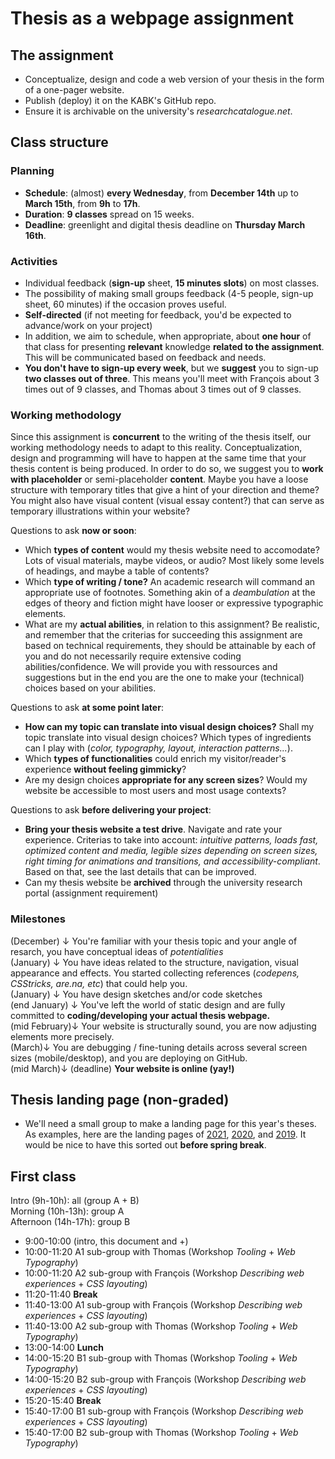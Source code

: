 # Thesis as a webpage assignment

## The assignment

- Conceptualize, design and code a web version of your thesis in the form of a one-pager website.
- Publish (deploy) it on the KABK's GitHub repo.
- Ensure it is archivable on the university's *researchcatalogue.net*.

## Class structure

### Planning

- **Schedule**: (almost) **every Wednesday**, from **December 14th** up to **March 15th**, from **9h** to **17h**.
- **Duration**: **9 classes** spread on 15 weeks.
- **Deadline**: greenlight and digital thesis deadline on **Thursday March 16th**.

### Activities

- Individual feedback (**sign-up** sheet, **15 minutes slots**) on most classes.
- The possibility of making small groups feedback (4-5 people, sign-up sheet, 60 minutes) if the occasion proves useful.
- **Self-directed** (if not meeting for feedback, you'd be expected to advance/work on your project)
- In addition, we aim to schedule, when appropriate, about **one hour** of that class for presenting **relevant** knowledge **related to the assignment**. This will be communicated based on feedback and needs.
- **You don't have to sign-up every week**, but we **suggest** you to sign-up **two classes out of three**. This means you'll meet with François about 3 times out of 9 classes, and Thomas about 3 times out of 9 classes.

### Working methodology

Since this assignment is **concurrent** to the writing of the thesis itself, our working methodology needs to adapt to this reality. Conceptualization, design and programming will have to happen at the same time that your thesis content is being produced. In order to do so, we suggest you to **work with placeholder** or semi-placeholder **content**. Maybe you have a loose structure with temporary titles that give a hint of your direction and theme? You might also have visual content (visual essay content?) that can serve as temporary illustrations within your website?

Questions to ask **now or soon**:

- Which **types of content** would my thesis website need to accomodate? Lots of visual materials, maybe videos, or audio? Most likely some levels of headings, and maybe a table of contents?
- Which **type of writing / tone?** An academic research will command an appropriate use of footnotes. Something akin of a *deambulation* at the edges of theory and fiction might have looser or expressive typographic elements.
- What are my **actual abilities**, in relation to this assignment? Be realistic, and remember that the criterias for succeeding this assignment are based on technical requirements, they should be attainable by each of you and do not necessarily require extensive coding abilities/confidence. We will provide you with ressources and suggestions but in the end you are the one to make your (technical) choices based on your abilities.

Questions to ask **at some point later**:

- **How can my topic can translate into visual design choices?** Shall my topic translate into visual design choices? Which types of ingredients can I play with (*color, typography, layout, interaction patterns...*).
- Which **types of functionalities** could enrich my visitor/reader's experience **without feeling gimmicky**?
- Are my design choices **appropriate for any screen sizes**? Would my website be accessible to most users and most usage contexts?

Questions to ask **before delivering your project**:

- **Bring your thesis website a test drive**. Navigate and rate your experience. Criterias to take into account: *intuitive patterns, loads fast, optimized content and media, legible sizes depending on screen sizes, right timing for animations and transitions, and accessibility-compliant*. Based on that, see the last details that can be improved.
- Can my thesis website be **archived** through the university research portal (assignment requirement) 

### Milestones

(December) ↓ You're familiar with your thesis topic and your angle of resarch, you have conceptual ideas of *potentialities* <br>
(January) ↓ You have ideas related to the structure, navigation, visual appearance and effects. You started collecting references (*codepens, CSStricks, are.na, etc*) that could help you. <br>
(January) ↓ You have design sketches and/or code sketches <br>
(end January) ↓ You've left the world of static design and are fully committed to **coding/developing your actual thesis webpage.** <br>
(mid February)↓ Your website is structurally sound, you are now adjusting elements more precisely. <br>
(March)↓ You are debugging / fine-tuning details across several screen sizes (mobile/desktop), and you are deploying on GitHub. <br>
(mid March)↓ (deadline) **Your website is online (yay!)**

## Thesis landing page (non-graded)

- We'll need a small group to make a landing page for this year's theses. As examples, here are the landing pages of [2021](https://kabk.github.io/go-theses-21/), [2020](https://kabk.github.io/go-theses-20/), and [2019](https://kabk.github.io/go-theses-19/). It would be nice to have this sorted out **before spring break**.

## First class

Intro (9h-10h): all (group A + B) <br>
Morning (10h-13h): group A <br>
Afternoon (14h-17h): group B <br>

- 9:00-10:00 (intro, this document and +)
- 10:00-11:20 A1 sub-group with Thomas (Workshop *Tooling* + *Web Typography*)
- 10:00-11:20 A2 sub-group with François (Workshop *Describing web experiences* + *CSS layouting*)
- 11:20-11:40 **Break**
- 11:40-13:00 A1 sub-group with François (Workshop *Describing web experiences* + *CSS layouting*)
- 11:40-13:00 A2 sub-group with Thomas (Workshop *Tooling* + *Web Typography*)
- 13:00-14:00 **Lunch**
- 14:00-15:20 B1 sub-group with Thomas (Workshop *Tooling* + *Web Typography*)
- 14:00-15:20 B2 sub-group with François (Workshop *Describing web experiences* + *CSS layouting*)
- 15:20-15:40 **Break**
- 15:40-17:00 B1 sub-group with François (Workshop *Describing web experiences* + *CSS layouting*)
- 15:40-17:00 B2 sub-group with Thomas (Workshop *Tooling* + *Web Typography*)

